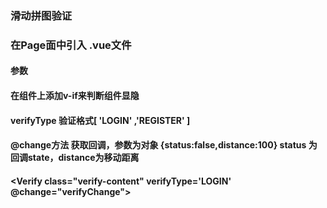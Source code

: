 ### 滑动拼图验证

### 在Page面中引入 .vue文件

#### 参数

#### 在组件上添加v-if来判断组件显隐

#### verifyType 验证格式[ 'LOGIN' ,'REGISTER' ]

#### @change方法  获取回调，参数为对象 {status:false,distance:100}   status 为回调state，distance为移动距离


####    <Verify  class="verify-content" verifyType='LOGIN' @change="verifyChange"></Verify>
